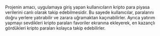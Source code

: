 
Projenin amacı, uygulamaya giriş yapan kullanıcıların kripto para piyasa verilerini canlı olarak takip edebilmesidir. Bu sayede kullanıcılar, paralarını doğru yerlere yatırabilir ve zarara uğramaktan kaçınabilirler. Ayrıca yatırım yapmayı sevdikleri kripto paraları favoriler ekranına ekleyerek, en kazançlı gördükleri kripto paraları kolayca takip edebilirler.

